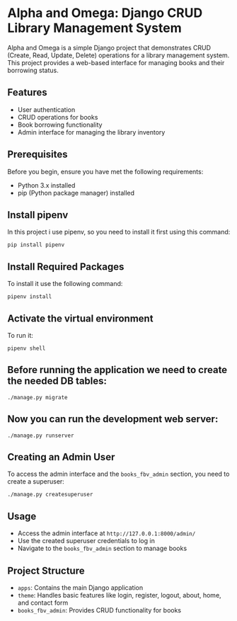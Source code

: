 # Alpha and Omega: Django CRUD Library Management System

Alpha and Omega is a simple Django project that demonstrates CRUD (Create, Read, Update, Delete) operations for a library management system. 
This project provides a web-based interface for managing books and their borrowing status.

## Features

- User authentication
- CRUD operations for books
- Book borrowing functionality
- Admin interface for managing the library inventory

## Prerequisites

Before you begin, ensure you have met the following requirements:

- Python 3.x installed
- pip (Python package manager) installed

## Install pipenv

In this project i use pipenv, so you need to install it first using this command:

    pip install pipenv

## Install Required Packages

To install it use the following command:

    pipenv install

## Activate the virtual environment

To run it:

    pipenv shell

## Before running the application we need to create the needed DB tables:

    ./manage.py migrate

## Now you can run the development web server:

    ./manage.py runserver

## Creating an Admin User

To access the admin interface and the `books_fbv_admin` section, you need to create a superuser:

    ./manage.py createsuperuser

## Usage

- Access the admin interface at `http://127.0.0.1:8000/admin/`
- Use the created superuser credentials to log in
- Navigate to the `books_fbv_admin` section to manage books

## Project Structure

- `apps`: Contains the main Django application
- `theme`: Handles basic features like login, register, logout, about, home, and contact form
- `books_fbv_admin`: Provides CRUD functionality for books
